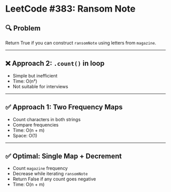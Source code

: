 # LeetCode #383: Ransom Note

## 🔍 Problem

Return True if you can construct `ransomNote` using letters from `magazine`.

---

## ❌ Approach 2: `.count()` in loop

- Simple but inefficient
- Time: O(n²)
- Not suitable for interviews

---

## ✅ Approach 1: Two Frequency Maps

- Count characters in both strings
- Compare frequencies
- Time: O(n + m)
- Space: O(1)

---

## ✅ Optimal: Single Map + Decrement

- Count `magazine` frequency
- Decrease while iterating `ransomNote`
- Return False if any count goes negative
- Time: O(n + m)
